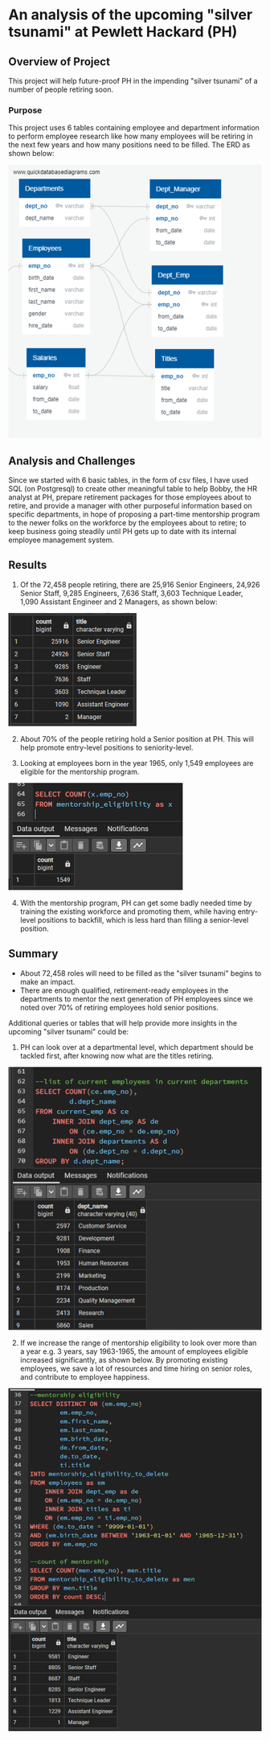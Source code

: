 # An analysis of the upcoming "silver tsunami" at Pewlett Hackard (PH)

## Overview of Project
This project will help future-proof PH in the impending "silver tsunami" of a number of people retiring soon.

### Purpose
This project uses 6 tables containing employee and department information to perform employee research like how many employees will be retiring in the next few years and how many positions need to be filled. The ERD as shown below:

![Employee ERD](EmployeeDB.png)

## Analysis and Challenges
Since we started with 6 basic tables, in the form of csv files, I have used SQL (on Postgresql) to create other meaningful table to help Bobby, the HR analyst at PH, prepare retirement packages for those employees about to retire, and provide a manager with other purposeful information based on specific departments, in hope of proposing a part-time mentorship program to the newer folks on the workforce by the employees about to retire; to keep business going steadily until PH gets up to date with its internal employee management system.

## Results

1. Of the 72,458 people retiring, there are 25,916 Senior Engineers, 24,926 Senior Staff, 9,285 Engineers, 7,636 Staff, 3,603 Technique Leader, 1,090 Assistant Engineer and 2 Managers, as shown below:

![Retiring Titles](Images/Retiring_Titles.PNG)

2. About 70% of the people retiring hold a Senior position at PH. This will help promote entry-level positions to seniority-level.

3. Looking at employees born in the year 1965, only 1,549 employees are eligible for the mentorship program.

![Mentorship 1965 Count](Images/Mentorship1965_count.PNG)

4. With the mentorship program, PH can get some badly needed time by training the existing workforce and promoting them, while having entry-level positions to backfill, which is less hard than filling a senior-level position.

## Summary
* About 72,458 roles will need to be filled as the "silver tsunami" begins to make an impact.
* There are enough qualified, retirement-ready employees in the departments to mentor the next generation of PH employees since we noted over 70% of retiring employees hold senior positions.  

Additional queries or tables that will help provide more insights in the upcoming "silver tsunami" could be:
1. PH can look over at a departmental level, which department should be tackled first, after knowing now what are the titles retiring.

![Employee Count per Department](Images/current_emp_per_dept.PNG)

2. If we increase the range of mentorship eligibility to look over more than a year e.g. 3 years, say 1963-1965, the amount of employees eligible increased significantly, as shown below. By promoting existing employees, we save a lot of resources and time hiring on senior roles, and contribute to employee happiness.

![Expand Mentorship Eligibility](Images/Expand_Mentorship_Eligibility.PNG)



